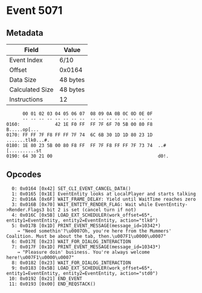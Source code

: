 # Event 5071

## Metadata

| Field           | Value    |
|-----------------|----------|
| Event Index     | 6/10     |
| Offset          | 0x0164   |
| Data Size       | 48 bytes |
| Calculated Size | 48 bytes |
| Instructions    | 12       |

```
      00 01 02 03 04 05 06 07  08 09 0A 0B 0C 0D 0E 0F
      -- -- -- -- -- -- -- --  -- -- -- -- -- -- -- --
0160:             42 1E F0 FF  FF 7F 6F 70 5B 00 80 F8      B.....op[...
0170: FF FF 7F F8 FF FF 7F 74  6C 6B 30 1D 1D 80 23 1D  .......tlk0...#.
0180: 1E 80 23 5B 00 80 F8 FF  FF 7F F8 FF FF 7F 73 74  ..#[..........st
0190: 64 30 21 00                                       d0!.            
```

## Opcodes

```
  0: 0x0164 [0x42] SET_CLI_EVENT_CANCEL_DATA()
  1: 0x0165 [0x1E] EventEntity looks at LocalPlayer and starts talking
  2: 0x016A [0x6F] WAIT_FRAME_DELAY: Yield until WaitTime reaches zero
  3: 0x016B [0x70] WAIT_ENTITY_RENDER_FLAG: Wait while EventEntity->Render.Flags3 bit 2 is set (cancel turn if not)
  4: 0x016C [0x5B] LOAD_EXT_SCHEDULER(work_offset=65*, entity1=EventEntity, entity2=EventEntity, action="tlk0")
  5: 0x017B [0x1D] PRINT_EVENT_MESSAGE(message_id=10342*)
    → "Need somethin'?\u0007Oh, you're here from the Mummers' Coalition. Must be about the tab, then.\u007F1\u0000\u0007"
  6: 0x017E [0x23] WAIT_FOR_DIALOG_INTERACTION
  7: 0x017F [0x1D] PRINT_EVENT_MESSAGE(message_id=10343*)
    → "Pleasure doin' business. You're always welcome here!\u007F1\u0000\u0007"
  8: 0x0182 [0x23] WAIT_FOR_DIALOG_INTERACTION
  9: 0x0183 [0x5B] LOAD_EXT_SCHEDULER(work_offset=65*, entity1=EventEntity, entity2=EventEntity, action="std0")
 10: 0x0192 [0x21] END_EVENT
 11: 0x0193 [0x00] END_REQSTACK()
```
